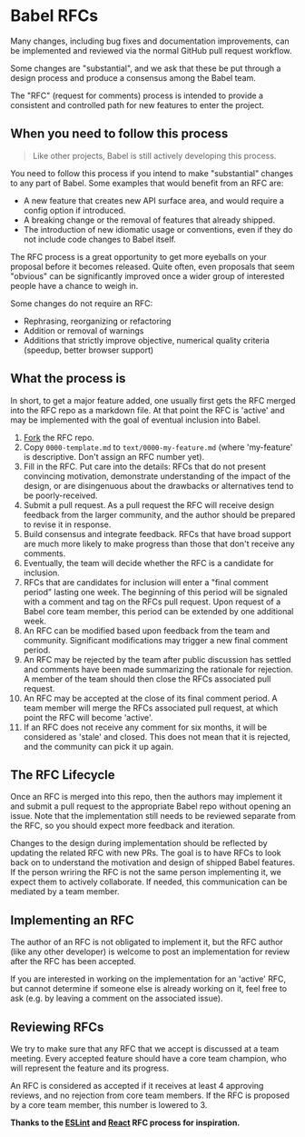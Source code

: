 # Babel RFCs

Many changes, including bug fixes and documentation improvements, can be
implemented and reviewed via the normal GitHub pull request workflow.

Some changes are "substantial", and we ask that these be put
through a design process and produce a consensus among the Babel team.

The "RFC" (request for comments) process is intended to provide a
consistent and controlled path for new features to enter the project.

## When you need to follow this process

> Like other projects, Babel is still actively developing this process.

You need to follow this process if you intend to make "substantial" changes to any part of Babel.
Some examples that would benefit from an RFC are:

- A new feature that creates new API surface area, and would require a config option if introduced.
- A breaking change or the removal of features that already shipped.
- The introduction of new idiomatic usage or conventions, even if they do not include code changes to Babel itself.

The RFC process is a great opportunity to get more eyeballs on your proposal before it becomes released. Quite often, even proposals that seem "obvious" can be significantly improved once a wider group of interested people have a chance to weigh in.

Some changes do not require an RFC:

- Rephrasing, reorganizing or refactoring
- Addition or removal of warnings
- Additions that strictly improve objective, numerical quality criteria (speedup, better browser support)

## What the process is

In short, to get a major feature added, one usually first gets the RFC merged into the RFC repo as a markdown file. At that point the RFC is 'active' and may be implemented with the goal of eventual inclusion into Babel.

1. [Fork](https://github.com/babel/rfcs/fork) the RFC repo.
1. Copy `0000-template.md` to `text/0000-my-feature.md` (where 'my-feature' is descriptive. Don't assign an RFC number yet).
1. Fill in the RFC. Put care into the details: RFCs that do not present convincing motivation, demonstrate understanding of the impact of the design, or are disingenuous about the drawbacks or alternatives tend to be poorly-received.
1. Submit a pull request. As a pull request the RFC will receive design feedback from the larger community, and the author should be prepared to revise it in response.
1. Build consensus and integrate feedback. RFCs that have broad support are much more likely to make progress than those that don't receive any comments.
1. Eventually, the team will decide whether the RFC is a candidate for inclusion.
1. RFCs that are candidates for inclusion will enter a "final comment period" lasting one week. The beginning of this period will be signaled with a comment and tag on the RFCs pull request. Upon request of a Babel core team member, this period can be extended by one additional week.
1. An RFC can be modified based upon feedback from the team and community. Significant modifications may trigger a new final comment period.
1. An RFC may be rejected by the team after public discussion has settled and comments have been made summarizing the rationale for rejection. A member of the team should then close the RFCs associated pull request.
1. An RFC may be accepted at the close of its final comment period. A team member will merge the RFCs associated pull request, at which point the RFC will become 'active'.
1. If an RFC does not receive any comment for six months, it will be considered as 'stale' and closed. This does not mean that it is rejected, and the community can pick it up again.

## The RFC Lifecycle

Once an RFC is merged into this repo, then the authors may implement it and submit a pull request to the appropriate Babel repo without opening an issue. Note that the implementation still needs to be reviewed separate from the RFC, so you should expect more feedback and iteration. 

Changes to the design during implementation should be reflected by updating the related RFC with new PRs. The goal is to have RFCs to look back on to understand the motivation and design of shipped Babel features.
If the person wriring the RFC is not the same person implementing it, we expect them to actively collaborate. If needed, this communication can be mediated by a team member.

## Implementing an RFC

The author of an RFC is not obligated to implement it, but the RFC author (like any other developer) is welcome to post an
implementation for review after the RFC has been accepted.

If you are interested in working on the implementation for an 'active' RFC, but cannot determine if someone else is already working on it, feel free to ask (e.g. by leaving a comment on the associated issue).

## Reviewing RFCs

We try to make sure that any RFC that we accept is discussed at a team meeting. Every accepted feature should have a core team champion, who will represent the feature and its progress.

An RFC is considered as accepted if it receives at least 4 approving reviews, and no rejection from core team members. If the RFC is proposed by a core team member, this number is lowered to 3.

**Thanks to the [ESLint](https://github.com/eslint/rfcs) and [React](https://github.com/reactjs/rfcs) RFC process for inspiration.**
